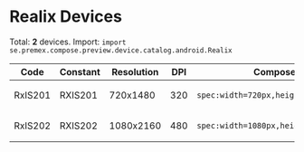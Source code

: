 # Realix Devices

Total: **2** devices. Import: `import se.premex.compose.preview.device.catalog.android.Realix`

| Code | Constant | Resolution | DPI | Compose Spec | Preview Usage |
|------|----------|------------|-----|-------------|---------------|
| RxIS201 | RXIS201 | 720x1480 | 320 | `spec:width=720px,height=1480px,dpi=320` | `@Preview(device = Realix.RXIS201)` |
| RxIS202 | RXIS202 | 1080x2160 | 480 | `spec:width=1080px,height=2160px,dpi=480` | `@Preview(device = Realix.RXIS202)` |

<!-- Generated automatically. Do not edit manually. -->
